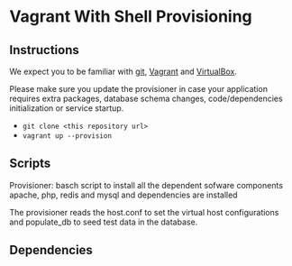 #  Vagrant With Shell Provisioning

## Instructions

We expect you to be familiar with [git][1], [Vagrant][2] and [VirtualBox][3].


Please make sure you update the provisioner in case your application requires extra packages, database
schema changes, code/dependencies initialization or service startup.

* `git clone <this repository url>`
* `vagrant up --provision`


## Scripts

Provisioner: basch script to install all the dependent sofware components
apache, php, redis and mysql and dependencies are installed

The provisioner reads the host.conf to set the virtual host configurations and populate_db to seed
test data in the database.

## Dependencies
  [1]: http://git-scm.com/
  [2]: https://www.vagrantup.com/
  [3]: https://www.virtualbox.org/
